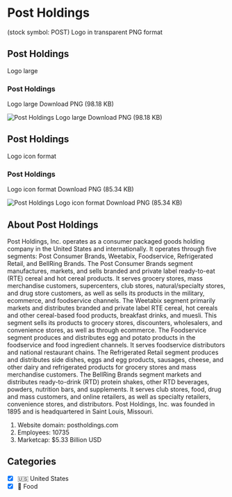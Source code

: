 # Post Holdings
 (stock symbol: POST) Logo in transparent PNG format

## Post Holdings
 Logo large

### Post Holdings
 Logo large Download PNG (98.18 KB)

![Post Holdings
 Logo large Download PNG (98.18 KB)](/img/orig/POST_BIG-63d7f2bb.png)

## Post Holdings
 Logo icon format

### Post Holdings
 Logo icon format Download PNG (85.34 KB)

![Post Holdings
 Logo icon format Download PNG (85.34 KB)](/img/orig/POST-9aa3745d.png)

## About Post Holdings


Post Holdings, Inc. operates as a consumer packaged goods holding company in the United States and internationally. It operates through five segments: Post Consumer Brands, Weetabix, Foodservice, Refrigerated Retail, and BellRing Brands. The Post Consumer Brands segment manufactures, markets, and sells branded and private label ready-to-eat (RTE) cereal and hot cereal products. It serves grocery stores, mass merchandise customers, supercenters, club stores, natural/specialty stores, and drug store customers, as well as sells its products in the military, ecommerce, and foodservice channels. The Weetabix segment primarily markets and distributes branded and private label RTE cereal, hot cereals and other cereal-based food products, breakfast drinks, and muesli. This segment sells its products to grocery stores, discounters, wholesalers, and convenience stores, as well as through ecommerce. The Foodservice segment produces and distributes egg and potato products in the foodservice and food ingredient channels. It serves foodservice distributors and national restaurant chains. The Refrigerated Retail segment produces and distributes side dishes, eggs and egg products, sausages, cheese, and other dairy and refrigerated products for grocery stores and mass merchandise customers. The BellRing Brands segment markets and distributes ready-to-drink (RTD) protein shakes, other RTD beverages, powders, nutrition bars, and supplements. It serves club stores, food, drug and mass customers, and online retailers, as well as specialty retailers, convenience stores, and distributors. Post Holdings, Inc. was founded in 1895 and is headquartered in Saint Louis, Missouri.

1. Website domain: postholdings.com
2. Employees: 10735
3. Marketcap: $5.33 Billion USD


## Categories
- [x] 🇺🇸 United States
- [x] 🍴 Food
